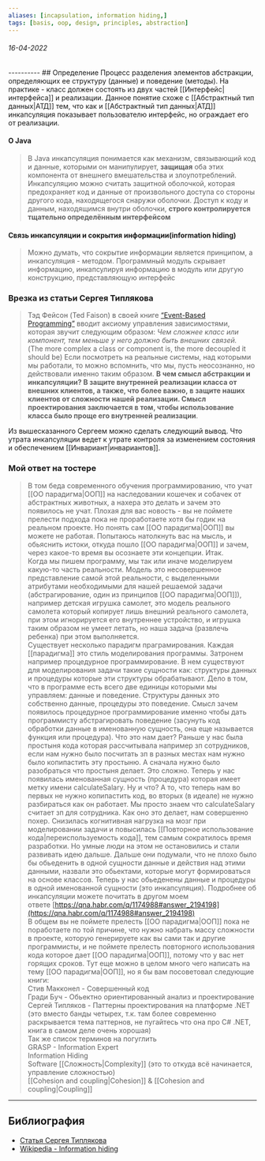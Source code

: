```yaml
---
aliases: [incapsulation, information hiding,]
tags: [basis, oop, design, principles, abstraction]
---
```

<h6>16-04-2022</h6>
----------
## Определение
Процесс разделения элементов абстракции, определяющих ее структуру (данные) и поведение (методы). На практике - класс должен состоять из двух частей [[Интерфейс|интерфейса]] и реализации. 
Данное понятие схоже с [[Абстрактный тип данных|АТД]] тем, что как и [[Абстрактный тип данных|АТД]] инкапсуляция  показывает пользователю интерфейс, но ограждает его от реализации.

#### О Java
>В Java инкапсуляция понимается как механизм, связывающий код и данные, которыми он манипулирует, **защищая** оба этих компонента от внешнего вмешательства и злоупотреблений. Инкапсуляцию можно считать защитной оболочкой, которая предохраняет код и данные от произвольного доступа со стороны другого кода, находящегося снаружи оболочки. Доступ к коду и данным, находящимся внутри оболочки, **строго контролируется тщательно определённым интерфейсом**


#### Связь инкапсуляции и сокрытия информации(information hiding)
>Можно думать, что сокрытие информации является принципом, а инкапсуляция - методом. Программный модуль скрывает информацию, инкапсулируя информацию в модуль или другую конструкцию, представляющую интерфейс

### Врезка из статьи Сергея Типлякова
> Тэд Фейсон (Ted Faison) в своей книге [“Event-Based Programming”](http://www.amazon.com/Event-Based-Programming-Taking-Events-Limit/dp/1590596439) вводит аксиому управления зависимостями, которая звучит следующим образом:
_Чем сложнее класс или компонент, тем меньше у него должно быть внешних связей._  
(The more complex a class or component is, the more decoupled it should be)
Если посмотреть на реальные системы, над которыми мы работали, то можно вспомнить, что мы, пусть неосознанно, но действовали именно таким образом. **В чем смысл абстракции и инкапсуляции? В защите внутренней реализации класса от внешних клиентов, а также, что более важно, в защите наших клиентов от сложности нашей реализации. Смысл проектирования заключается в том, чтобы использование класса было проще его внутренней реализации**.

Из вышесказанного Сергеем можно сделать следующий вывод. Что утрата инкапсуляции ведет к утрате контроля за изменением состояния и обеспечением [[Инвариант|инвариантов]].

### Мой ответ на тостере
> В том беда современного обучения программированию, что учат [[ОО парадигма|ООП]] на наследовании кошечек и собачек от абстрактных животных, а нахера это делать и зачем это появилось не учат. Плохая для вас новость - вы не поймете прелести подхода пока не проработаете хотя бы годик на реальном проекте. Но понять сам [[ОО парадигма|ООП]] вы можете не работая. Попытаюсь натолкнуть вас на мысль, и обьяснить истоки, откуда пошло [[ОО парадигма|ООП]] и зачем, через какое-то время вы осознаете эти концепции. Итак.  
Когда мы пишем программу, мы так или иначе моделируем какую-то часть реальности. Модель это несовершенное представление самой этой реальности, с выделенными атрибутами необходимыми для нашей решаемой задачи (абстрагирование, один из принципов [[ОО парадигма|ООП]]), например детская игрушка самолет, это модель реального самолета который копирует лишь внешний реального самолета, при этом игнорируется его внутреннее устройство, и игрушка таким образом не умеет летать, но наша задача (развлечь ребенка) при этом выполняется.  
Существует несколько парадигм праграмирования. Каждая [[парадигма]] это стиль моделирования программы. Затронем например процедурное программирование. В нем существуют для моделирования задачи такие сущности как: структуры данных и процедуры которые эти структуры обрабатывают. Дело в том, что в программе есть всего две единицы которыми мы управляем: данные и поведение. Структуры данных это собственно данные, процедуры это поведение. Смысл зачем появилось процедурное программирование именно чтобы дать программисту абстрагировать поведение (засунуть код обработки данные в именованную сущность, она еще называется функция или процедура). Что это нам дает? Раньше у нас была простыня кода которая рассчитывала например зп сотрудников, если нам нужно было посчитать зп в разных местах нам нужно было копипастить эту простыню. А сначала нужно было разобраться что простыня делает. Это сложно. Теперь у нас появилась именованная сущность (процедура) которая имеет метку имени calculateSalary. Ну и что? А то, что теперь нам во первых не нужно копипастить код, во вторых (в идеале) не нужно разбираться как он работает. Мы просто знаем что calculateSalary считает зп для сотрудника. Как оно это делает, нам совершенно похер. Снизилась когнитивная нагрузка на мозг при моделировании задачи и повысилась [[Повторное использование кода|переиспользуемость кода]], тем самым сократилось время разработки. Но умные люди на этом не остановились и стали развивать идею дальше. Дальше они подумали, что не плохо было бы обьеденить в одной сущности данные и действия над этими данными, назвали это обьектами, которые могут формироваться на основе классов. Теперь у нас обьеденены данные и процедуры в одной именованной сущности (это инкапсуляция). Подробнее об инкапсуляции можете почитать в другом моем ответе [https://qna.habr.com/q/1174988#answer_2194198](https://qna.habr.com/q/1174988#answer_2194198)  
В общем вы не поймете прелесть [[ОО парадигма|ООП]] пока не поработаете по той причине, что нужно набрать массу сложности в проекте, которую генерируете как вы сами так и другие программисты, и не поймете прелесть повторного использования кода которое дает [[ОО парадигма|ООП]], потому что у вас нет горящих сроков. Тут еще можно в целом много чего написать на тему [[ОО парадигма|ООП]], но я бы вам посоветовал следующие книги:  
  Стив Макконел - Совершенный код  
Гради Буч - Обьектно ориентированный анализ и проектирование  
Сергей Типляков - Паттерны проектирования на платформе .NET (это вместо банды четырех, т.к. там более современно раскрывается тема паттернов, не пугайтесь что она про C# .NET, книга в самом деле очень хорошая)  
  Так же список терминов на погуглить  
GRASP - Information Expert  
Information Hiding  
Software [[Сложность|Complexity]] (это то откуда всё начинается, управление сложностью)  
[[Cohesion and coupling|Cohesion]] & [[Cohesion and coupling|Coupling]]  

---
## Библиография
- [Статья Сергея Типлякова](http://sergeyteplyakov.blogspot.com/2013/02/blog-post.html)
- [Wikipedia - Information hiding](https://en.wikipedia.org/wiki/Information_hiding)